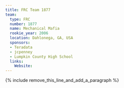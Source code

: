 ```yaml
---
title: FRC Team 1877
team:
  type: FRC
  number: 1877
  name: Mechanical Mafia
  rookie_year: 2006
  location: Dahlonega, GA, USA
  sponsors:
  - Teradata
  - jcpenney
  - Lumpkin County High School
  links:
    Website:
---
```


{% include remove_this_line_and_add_a_paragraph %}